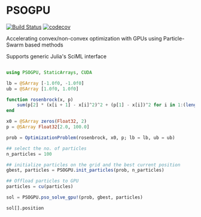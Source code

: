 # PSOGPU

[![Build Status](https://github.com/utkarsh530/PSOGPU.jl/actions/workflows/CI.yml/badge.svg?branch=main)](https://github.com/utkarsh530/PSOGPU.jl/actions/workflows/CI.yml?query=branch%3Amain)
[![codecov](https://codecov.io/gh/utkarsh530/PSOGPU.jl/graph/badge.svg?token=H5U5UAIRXX)](https://codecov.io/gh/utkarsh530/PSOGPU.jl)

Accelerating convex/non-convex optimization with GPUs using Particle-Swarm based methods

Supports generic Julia's SciML interface

```julia

using PSOGPU, StaticArrays, CUDA

lb = @SArray [-1.0f0, -1.0f0]
ub = @SArray [1.0f0, 1.0f0]

function rosenbrock(x, p)
    sum(p[2] * (x[i + 1] - x[i]^2)^2 + (p[1] - x[i])^2 for i in 1:(length(x) - 1))
end

x0 = @SArray zeros(Float32, 2)
p = @SArray Float32[2.0, 100.0]

prob = OptimizationProblem(rosenbrock, x0, p; lb = lb, ub = ub)

## select the no. of particles
n_particles = 100

## initialize particles on the grid and the best current position
gbest, particles = PSOGPU.init_particles(prob, n_particles)

## Offload particles to GPU
particles = cu(particles)

sol = PSOGPU.pso_solve_gpu!(prob, gbest, particles)

sol[].position
```
